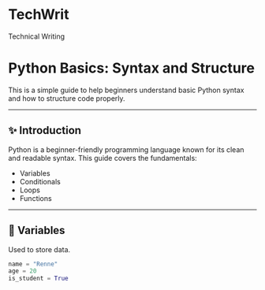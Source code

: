 # TechWrit
Technical Writing
# Python Basics: Syntax and Structure

This is a simple guide to help beginners understand basic Python syntax and how to structure code properly.

---

## ✨ Introduction

Python is a beginner-friendly programming language known for its clean and readable syntax. This guide covers the fundamentals:

- Variables
- Conditionals
- Loops
- Functions

---

## 📝 Variables

Used to store data.

```python
name = "Renne"
age = 20
is_student = True
